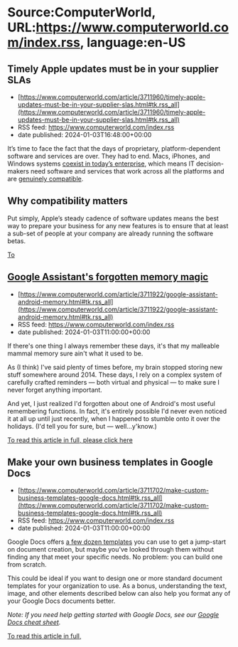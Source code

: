 # Source:ComputerWorld, URL:https://www.computerworld.com/index.rss, language:en-US

## Timely Apple updates must be in your supplier SLAs
 - [https://www.computerworld.com/article/3711960/timely-apple-updates-must-be-in-your-supplier-slas.html#tk.rss_all](https://www.computerworld.com/article/3711960/timely-apple-updates-must-be-in-your-supplier-slas.html#tk.rss_all)
 - RSS feed: https://www.computerworld.com/index.rss
 - date published: 2024-01-03T16:48:00+00:00

<article>
	<section class="page">
<p>It’s time to face the fact that the days of proprietary, platform-dependent software and services are over. They had to end. Macs, iPhones, and Windows systems <a href="https://www.computerworld.com/article/3711724/what-leading-apple-in-the-enterprise-execs-expect-in-24.html">coexist in today’s enterprise</a>, which means IT decision-makers need software and services that work across all the platforms and are <a href="https://www.computerworld.com/article/3709611/new-jamf-ceo-john-strosahl-on-apple-in-the-enterprise-jamfs-future.html">genuinely compatible</a>.</p><h2><strong>Why compatibility matters</strong></h2>
<p>Put simply, Apple’s steady cadence of software updates means the best way to prepare your business for any new features is to ensure that at least a sub-set of people at your company are already running the software betas.</p><p class="jumpTag"><a href="/article/3711960/timely-apple-updates-must-be-in-your-supplier-slas.html#jump">To 

## Google Assistant's forgotten memory magic
 - [https://www.computerworld.com/article/3711922/google-assistant-android-memory.html#tk.rss_all](https://www.computerworld.com/article/3711922/google-assistant-android-memory.html#tk.rss_all)
 - RSS feed: https://www.computerworld.com/index.rss
 - date published: 2024-01-03T11:00:00+00:00

<article>
	<section class="page">
<p>If there's one thing I always remember these days, it's that my malleable mammal memory sure ain't what it used to be.</p><p>As (I think) I've said plenty of times before, my brain stopped storing new stuff somewhere around 2014. These days, I rely on a complex system of carefully crafted reminders — both virtual and physical — to make sure I never forget anything important.</p><p>And yet, I just realized I'd forgotten about one of Android's most useful remembering functions. In fact, it's entirely possible I'd never even noticed it at all up until just recently, when I happened to stumble onto it over the holidays. (I'd tell you for sure, but — well...y'know.)</p><p class="jumpTag"><a href="/article/3711922/google-assistant-android-memory.html#jump">To read this article in full, please click here</a></p></section></article>

## Make your own business templates in Google Docs
 - [https://www.computerworld.com/article/3711702/make-custom-business-templates-google-docs.html#tk.rss_all](https://www.computerworld.com/article/3711702/make-custom-business-templates-google-docs.html#tk.rss_all)
 - RSS feed: https://www.computerworld.com/index.rss
 - date published: 2024-01-03T11:00:00+00:00

<article>
	<section class="page">
<p>Google Docs offers <a href="https://docs.google.com/document/u/0/?pli=1&amp;ftv=1" rel="noopener nofollow" target="_blank">a few dozen templates</a> you can use to get a jump-start on document creation, but maybe you’ve looked through them without finding any that meet your specific needs. No problem: you can build one from scratch.</p><p>This could be ideal if you want to design one or more standard document templates for your organization to use. As a bonus, understanding the text, image, and other elements described below can also help you format any of your Google Docs documents better.</p><p><em>Note: If you need help getting started with Google Docs, see our </em><a href="https://www.computerworld.com/article/3394683/google-docs-cheat-sheet-how-to-get-started.html"><em>Google Docs cheat sheet</em></a><em>.</em></p><p class="jumpTag"><a href="/article/3711702/make-custom-business-templates-google-docs.html#jump">To read this article in full, 


